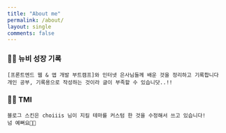 ```yaml
---
title: "About me"
permalink: /about/
layout: single
comments: false
---
```


### 🤸‍♀️ 뉴비 성장 기록

    [프론트엔드 웹 & 앱 개발 부트캠프]와 인터넷 은사님들께 배운 것을 정리하고 기록합니다
    개인 공부, 기록용으로 작성하는 것이라 글이 부족할 수 있습니닷..!!

### 🤸‍♂️ TMI 

    블로그 스킨은 choiiis 님이 지킬 테마를 커스텀 한 것을 수정해서 쓰고 있습니다!
    넘 예뻐요🫶🫶